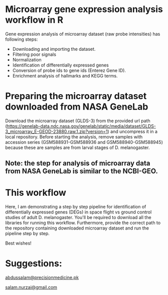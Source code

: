 # Microarray gene expression analysis workflow in R

Gene expression analysis of microarray dataset (raw probe intensities) has following steps: 

* Downloading and importing the dataset. 
* Filtering poor signals
* Normalization
* Identification of differentially expressed genes
* Conversion of probe ids to gene ids (Enterez Gene ID). 
* Enrichment analysis of hallmarks and KEGG terms.

# Preparing the microarray dataset downloaded from NASA GeneLab

Download the microarray dataset (GLDS-3) from the provided url path (https://genelab-data.ndc.nasa.gov/genelab/static/media/dataset/GLDS-3_microarray_E-GEOD-23880.raw.1.zip?version=1) and uncompress it in a local repository. Before starting the analysis, remove samples with accession series (GSM588931-GSM588936 and GSM588940-GSM588945) because these are samples are from larval stages of D. melanogaster.  

## Note: the step for analysis of microarray data from NASA GeneLab is similar to the NCBI-GEO. 

# This workflow

Here, I am demonstrating a step by step pipeline for identification of differentially expressed genes (DEGs) in space flight vs ground control studies of adult D. melanogaster. You'll be required to download all the libraries for running this workflow. Furthermore, provide the correct path to the repository containing downloaded microarray dataset and run the pipeline step by step.

Best wishes!

# Suggestions:

abdussalam@precisionmedicine.pk

salam.nurzai@gmail.com
